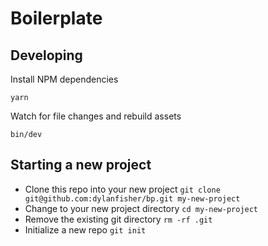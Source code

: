 # Boilerplate

## Developing

Install NPM dependencies

`yarn`

Watch for file changes and rebuild assets

`bin/dev`

## Starting a new project

- Clone this repo into your new project `git clone git@github.com:dylanfisher/bp.git my-new-project`
- Change to your new project directory `cd my-new-project`
- Remove the existing git directory `rm -rf .git`
- Initialize a new repo `git init`
